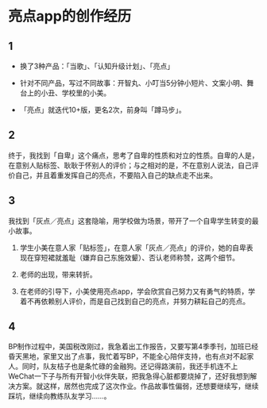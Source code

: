 # 亮点app的创作经历

## 1

- 换了3种产品：「当歌」、「认知升级计划」、「亮点」

- 针对不同产品，写过不同故事：开智丸、小叮当5分钟小短片、文案小明、舞台上的小丑、学校里的小美。

- 「亮点」就迭代10+版，更名2次，前身叫「蹲马步」。


 
## 2

终于，我找到「自卑」这个痛点，思考了自卑的性质和对立的性质。自卑的人是，在意别人贴标签、耿耿于怀别人的评价；与之相对的是，不在意别人说法，自己评价自己，并且着重发挥自己的亮点，不要陷入自己的缺点走不出来。
 
## 3

我找到「灰点／亮点」这套隐喻，用学校做为场景，带开了一个自卑学生转变的最小故事。

1. 学生小美在意人家「贴标签」，在意人家「灰点／亮点」的评价，她的自卑表现在穿短裙就羞耻（嫌弃自己东施效颦）、否认老师称赞，这两个细节。

2. 老师的出现，带来转折。

3. 在老师的引导下，小美使用亮点app，学会欣赏自己努力又有勇气的特质，学着不再依赖别人评价，而是自己找到自己的亮点，并努力耕耘自己的亮点。

 
## 4 

BP制作过程中，美国税改刚过，我急着出工作报告，又要写第4季季刊，加班已经昏天黑地，家里又出了点事，我忙着写BP，不能全心陪伴支持，也有点对不起家人。同时，队友桔子也是条忙碌的金融狗。还记得路演前，我还手机连不上WeChat一下子与所有开智小伙伴失联，把我急得心脏都要烧掉了，还好我想到解决方案。就这样，居然也完成了这次作业。作品故事性偏弱，还想要继续写，继续踩坑，继续向教练队友学习……。
 
